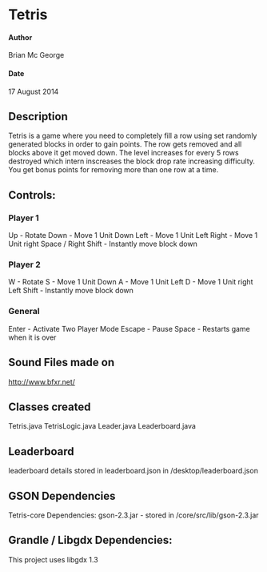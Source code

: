 # Tetris

#### Author 
Brian Mc George
#### Date
17 August 2014

## Description
Tetris is a game where you need to completely fill a row using set randomly generated blocks in order to gain points. The row gets removed and all blocks above it get moved down. The level increases for every 5 rows destroyed which intern inscreases the block drop rate increasing difficulty. You get bonus points for removing more than one row at a time.

## Controls:
### Player 1
Up - Rotate
Down - Move 1 Unit Down
Left - Move 1 Unit Left
Right - Move 1 Unit right
Space / Right Shift - Instantly move block down

### Player 2
W - Rotate
S - Move 1 Unit Down
A - Move 1 Unit Left
D - Move 1 Unit right
Left Shift - Instantly move block down

### General
Enter - Activate Two Player Mode
Escape - Pause
Space - Restarts game when it is over

## Sound Files made on
http://www.bfxr.net/

## Classes created
Tetris.java
TetrisLogic.java
Leader.java
Leaderboard.java

## Leaderboard
leaderboard details stored in leaderboard.json in /desktop/leaderboard.json

## GSON Dependencies
Tetris-core Dependencies:
gson-2.3.jar - stored in /core/src/lib/gson-2.3.jar

## Grandle / Libgdx Dependencies:
This project uses libgdx 1.3
